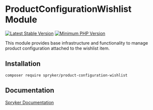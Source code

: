 # ProductConfigurationWishlist Module
[![Latest Stable Version](https://poser.pugx.org/spryker/product-configuration-wishlist/v/stable.svg)](https://packagist.org/packages/spryker/product-configuration-wishlist)
[![Minimum PHP Version](https://img.shields.io/badge/php-%3E%3D%207.4-8892BF.svg)](https://php.net/)

This module provides base infrastructure and functionality to manage product configuration attached to the wishlist item.

## Installation

```
composer require spryker/product-configuration-wishlist
```

## Documentation

[Spryker Documentation](https://docs.spryker.com)
